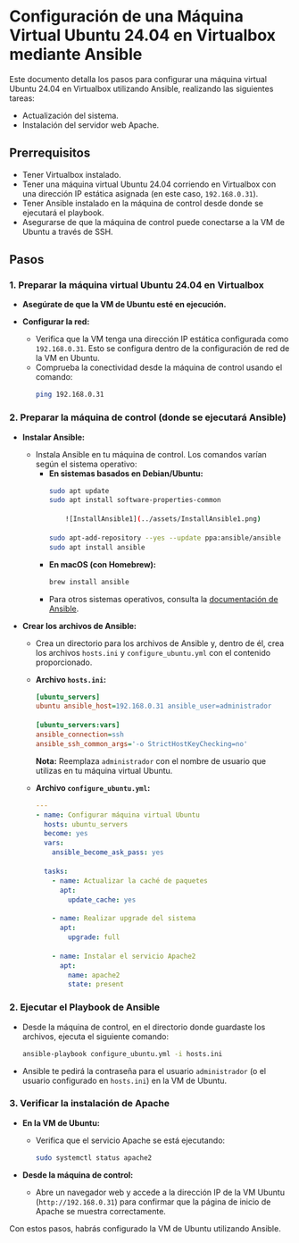 # Configuración de una Máquina Virtual Ubuntu 24.04 en Virtualbox mediante Ansible

Este documento detalla los pasos para configurar una máquina virtual Ubuntu 24.04 en Virtualbox utilizando Ansible, realizando las siguientes tareas:

* Actualización del sistema.
* Instalación del servidor web Apache.

## Prerrequisitos

* Tener Virtualbox instalado.
* Tener una máquina virtual Ubuntu 24.04 corriendo en Virtualbox con una dirección IP estática asignada (en este caso, `192.168.0.31`).
* Tener Ansible instalado en la máquina de control desde donde se ejecutará el playbook.
* Asegurarse de que la máquina de control puede conectarse a la VM de Ubuntu a través de SSH.

## Pasos

### 1. Preparar la máquina virtual Ubuntu 24.04 en Virtualbox

* **Asegúrate de que la VM de Ubuntu esté en ejecución.**

* **Configurar la red:**
    * Verifica que la VM tenga una dirección IP estática configurada como `192.168.0.31`. Esto se configura dentro de la configuración de red de la VM en Ubuntu.
    * Comprueba la conectividad desde la máquina de control usando el comando:
        ```bash
        ping 192.168.0.31
        ```

### 2. Preparar la máquina de control (donde se ejecutará Ansible)

* **Instalar Ansible:**
    * Instala Ansible en tu máquina de control. Los comandos varían según el sistema operativo:
        * **En sistemas basados en Debian/Ubuntu:**
            ```bash
            sudo apt update
            sudo apt install software-properties-common

                ![InstallAnsible1](../assets/InstallAnsible1.png)

            sudo apt-add-repository --yes --update ppa:ansible/ansible
            sudo apt install ansible
            ```
        * **En macOS (con Homebrew):**
            ```bash
            brew install ansible
            ```
        * Para otros sistemas operativos, consulta la [documentación de Ansible](https://docs.ansible.com/installation_guide/index.html).

* **Crear los archivos de Ansible:**
    * Crea un directorio para los archivos de Ansible y, dentro de él, crea los archivos `hosts.ini` y `configure_ubuntu.yml` con el contenido proporcionado.

    * **Archivo `hosts.ini`:**
        ```ini
        [ubuntu_servers]
        ubuntu ansible_host=192.168.0.31 ansible_user=administrador

        [ubuntu_servers:vars]
        ansible_connection=ssh
        ansible_ssh_common_args='-o StrictHostKeyChecking=no'
        ```
        **Nota:** Reemplaza `administrador` con el nombre de usuario que utilizas en tu máquina virtual Ubuntu.

    * **Archivo `configure_ubuntu.yml`:**
        ```yaml
        ---
        - name: Configurar máquina virtual Ubuntu
          hosts: ubuntu_servers
          become: yes
          vars:
            ansible_become_ask_pass: yes

          tasks:
            - name: Actualizar la caché de paquetes
              apt:
                update_cache: yes

            - name: Realizar upgrade del sistema
              apt:
                upgrade: full

            - name: Instalar el servicio Apache2
              apt:
                name: apache2
                state: present
        ```

### 2. Ejecutar el Playbook de Ansible

* Desde la máquina de control, en el directorio donde guardaste los archivos, ejecuta el siguiente comando:
    ```bash
    ansible-playbook configure_ubuntu.yml -i hosts.ini
    ```
* Ansible te pedirá la contraseña para el usuario `administrador` (o el usuario configurado en `hosts.ini`) en la VM de Ubuntu.

### 3. Verificar la instalación de Apache

* **En la VM de Ubuntu:**
    * Verifica que el servicio Apache se está ejecutando:
        ```bash
        sudo systemctl status apache2
        ```

* **Desde la máquina de control:**
    * Abre un navegador web y accede a la dirección IP de la VM Ubuntu (`http://192.168.0.31`) para confirmar que la página de inicio de Apache se muestra correctamente.

Con estos pasos, habrás configurado la VM de Ubuntu utilizando Ansible.